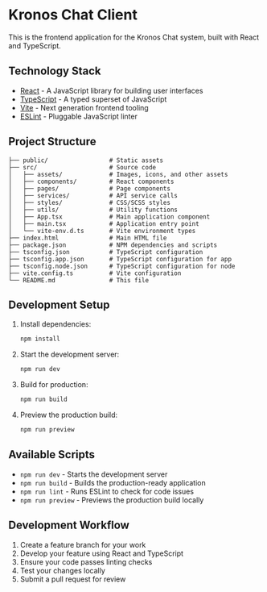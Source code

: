 # Kronos Chat Client

This is the frontend application for the Kronos Chat system, built with React and TypeScript.

## Technology Stack

- [React](https://react.dev/) - A JavaScript library for building user interfaces
- [TypeScript](https://www.typescriptlang.org/) - A typed superset of JavaScript
- [Vite](https://vitejs.dev/) - Next generation frontend tooling
- [ESLint](https://eslint.org/) - Pluggable JavaScript linter

## Project Structure

```
├── public/                 # Static assets
├── src/                    # Source code
│   ├── assets/             # Images, icons, and other assets
│   ├── components/         # React components
│   ├── pages/              # Page components
│   ├── services/           # API service calls
│   ├── styles/             # CSS/SCSS styles
│   ├── utils/              # Utility functions
│   ├── App.tsx             # Main application component
│   ├── main.tsx            # Application entry point
│   └── vite-env.d.ts       # Vite environment types
├── index.html              # Main HTML file
├── package.json            # NPM dependencies and scripts
├── tsconfig.json           # TypeScript configuration
├── tsconfig.app.json       # TypeScript configuration for app
├── tsconfig.node.json      # TypeScript configuration for node
├── vite.config.ts          # Vite configuration
└── README.md               # This file
```

## Development Setup

1. Install dependencies:
   ```bash
   npm install
   ```

2. Start the development server:
   ```bash
   npm run dev
   ```

3. Build for production:
   ```bash
   npm run build
   ```

4. Preview the production build:
   ```bash
   npm run preview
   ```

## Available Scripts

- `npm run dev` - Starts the development server
- `npm run build` - Builds the production-ready application
- `npm run lint` - Runs ESLint to check for code issues
- `npm run preview` - Previews the production build locally

## Development Workflow

1. Create a feature branch for your work
2. Develop your feature using React and TypeScript
3. Ensure your code passes linting checks
4. Test your changes locally
5. Submit a pull request for review